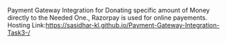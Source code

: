 Payment Gateway Integration for Donating specific amount of Money directly to the Needed One., Razorpay is used for online payements.
Hosting Link:https://sasidhar-kl.github.io/Payment-Gateway-Integration-Task3-/

